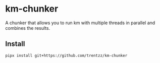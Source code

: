 # km-chunker

A chunker that allows you to run km with multiple threads in parallel and combines the results.

## Install

```bash
pipx install git+https://github.com/trentzz/km-chunker
```
